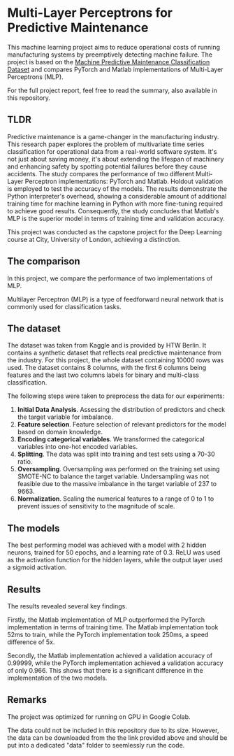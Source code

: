 # Multi-Layer Perceptrons for Predictive Maintenance

This machine learning project aims to reduce operational costs of running manufacturing systems by
preemptively detecting machine failure. The project is based
on
the [Machine Predictive Maintenance Classification Dataset](https://www.kaggle.com/datasets/shivamb/machine-predictive-maintenance-classification)
and compares PyTorch and Matlab implementations of Multi-Layer Perceptrons (MLP).

For the full project report, feel free to read the summary, also available in this repository.

## TLDR

Predictive maintenance is a game-changer in the manufacturing industry. This research paper explores the problem of
multivariate time series classification for
operational data from a real-world software system. It's not just about saving money, it's about extending the lifespan
of machinery and enhancing safety by spotting potential failures before they cause accidents. The study compares the
performance of two different Multi-Layer Perceptron implementations: PyTorch and Matlab. Holdout validation is
employed to test the accuracy of the models. The results demonstrate the Python interpreter's overhead, showing a
considerable amount of additional training time for machine learning in Python with more fine-tuning required to achieve
good results. Consequently, the study concludes that
Matlab's MLP is the superior model in terms of training time
and validation accuracy.

This project was conducted as the capstone project for the Deep Learning course at City, University of London,
achieving a distinction.

## The comparison

In this project, we compare the performance of two implementations of MLP.

Multilayer Perceptron (MLP) is a type of feedforward neural network that is commonly used for classification tasks.

## The dataset

The dataset was taken from Kaggle and is provided by HTW Berlin. It contains a synthetic dataset that reflects real
predictive maintenance from the industry.
For this project, the whole dataset containing 10000 rows was used.
The dataset contains 8 columns, with the first 6 columns being features and the last two columns labels for binary and
multi-class classification.

The following steps were taken to preprocess the data for our experiments:

1) **Initial Data Analysis**. Assessing the distribution of predictors and check the target variable for imbalance.
2) **Feature selection**. Feature selection of relevant predictors for the model based on domain knowledge.
3) **Encoding categorical variables**. We transformed the categorical variables into one-hot encoded variables.
4) **Splitting**. The data was split into training and test sets using a 70-30 ratio.
5) **Oversampling**. Oversampling was performed on the training set using SMOTE-NC to balance the target variable.
   Undersampling was not feasible due to the massive imbalance in the target variable of 237 to 9663.
6) **Normalization**. Scaling the numerical features to a range of 0 to 1 to prevent issues of sensitivity to the
   magnitude of scale.

## The models

The best performing model was achieved with a model with 2 hidden neurons, trained for 50 epochs, and a learning rate of
0.3. ReLU was used as the activation function for the hidden layers, while the output layer used a sigmoid activation.

## Results

The results revealed several key findings.

Firstly, the Matlab implementation of MLP outperformed the PyTorch implementation in terms of training time.
The Matlab implementation took 52ms to train, while the PyTorch implementation took 250ms, a speed difference of 5x.

Secondly, the Matlab implementation achieved a validation accuracy of 0.99999, while the PyTorch implementation achieved a
validation accuracy of only 0.966. This shows that there is a significant difference in the implementation of the two
models.

## Remarks

The project was optimized for running on GPU in Google Colab.

The data could not be included in this repository due to its size. However, the data can be downloaded from the
the link provided above and should be put into a dedicated "data" folder to seemlessly run the code.

